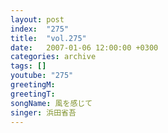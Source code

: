 ```yaml
---
layout: post
index:  "275"
title:  "vol.275"
date:   2007-01-06 12:00:00 +0300
categories: archive
tags: []
youtube: "275"
greetingM: 
greetingT: 
songName: 風を感じて
singer: 浜田省吾
---
```

